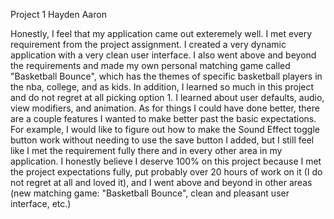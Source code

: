 Project 1 Hayden Aaron

Honestly, I feel that my application came out exteremely well. I met every requirement from the project assignment. I created a very dynamic application with a very clean user interface. I also went above and beyond the requirements and made my own personal matching game called "Basketball Bounce", which has the themes of specific basketball players in the nba, college, and as kids. In addition, I learned so much in this project and do not regret at all picking option 1. I learned about user defaults, audio, view modifiers, and animation. As for things I could have done better, there are a couple features I wanted to make better past the basic expectations. For example, I would like to figure out how to make the Sound Effect toggle button work without needing to use the save button I added, but I still feel like I met the requirement fully there and in every other area in my application. I honestly believe I deserve 100% on this project because I met the project expectations fully, put probably over 20 hours of work on it (I do not regret at all and loved it), and I went above and beyond in other areas (new matching game: "Basketball Bounce", clean and pleasant user interface, etc.)
